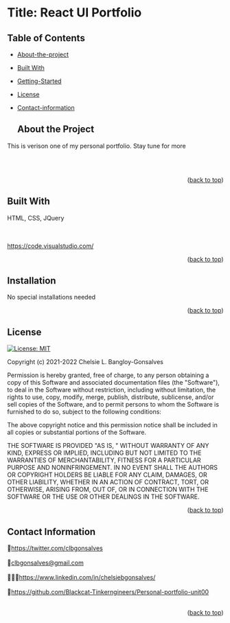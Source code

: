 <div id="top"></div>

# Title: React UI Portfolio


## Table of Contents

* [About-the-project](#About-The-Project)
* [Built With](#Built-With)
* [Getting-Started](#Getting-Started)
* [License](#License)
* [Contact-information](#Contact-Information)


  ## About the Project
  <p></p>

<p> This is verison one of my personal portfolio. Stay tune for more </p>
</br>
</br>
<!--<a href="https://blackcat-tinkerngineers.github.io/professional-portfolio/">https://blackcat-tinkerngineers.github.io/professional-portfolio/</a>-->

  
<div align="center"></div>


<p align="right">(<a href="#top">back to top</a>)</p>

## Built With

<p> HTML, CSS, JQuery </p>
<br>
</br>
<a href="https://code.visualstudio.com/">https://code.visualstudio.com/</a>


<p align="right">(<a href="#top">back to top</a>)</p>



<!-- GETTING STARTED -->


## Installation

<p> No special installations needed </p>


<p align="right">(<a href="#top">back to top</a>)</p>


<!-- LICENSE -->
## License
[![License: MIT](https://img.shields.io/badge/License-MIT-yellow.svg)](https://opensource.org/licenses/MIT)

Copyright (c) 2021-2022 Chelsie L. Bangloy-Gonsalves

Permission is hereby granted, free of charge, to any person obtaining
a copy of this Software and associated documentation files (the
"Software"), to deal in the Software without restriction, including
without limitation, the rights to use, copy, modify, merge, publish,
distribute, sublicense, and/or sell copies of the Software, and to
permit persons to whom the Software is furnished to do so, subject to
the following conditions:

The above copyright notice and this permission notice shall be
included in all copies or substantial portions of the Software.

THE SOFTWARE IS PROVIDED "AS IS, " WITHOUT WARRANTY OF ANY KIND,
EXPRESS OR IMPLIED, INCLUDING BUT NOT LIMITED TO THE WARRANTIES OF
MERCHANTABILITY, FITNESS FOR A PARTICULAR PURPOSE AND
NONINFRINGEMENT. IN NO EVENT SHALL THE AUTHORS OR COPYRIGHT HOLDERS BE
LIABLE FOR ANY CLAIM, DAMAGES, OR OTHER LIABILITY, WHETHER IN AN ACTION
OF CONTRACT, TORT, OR OTHERWISE, ARISING FROM, OUT OF, OR IN CONNECTION
WITH THE SOFTWARE OR THE USE OR OTHER DEALINGS IN THE SOFTWARE.

<p align="right">(<a href="#top">back to top</a>)</p>



<!-- CONTACT -->
## Contact Information

🐓<a href="https://twitter.com/clbgonsalves">https://twitter.com/clbgonsalves</a>
<br>
</br>
💌clbgonsalves@gmail.com
<br>
</br>
👩🏻‍💻<a href="https://www.linkedin.com/in/chelsiebgonsalves/">https://www.linkedin.com/in/chelsiebgonsalves/</a>
<br>
</br>
🧁<a href="https://github.com/Blackcat-Tinkerngineers/Personal-portfolio-unit00">https://github.com/Blackcat-Tinkerngineers/Personal-portfolio-unit00</a>
<br>
</br>
<p align="right">(<a href="#top">back to top</a>)</p>
